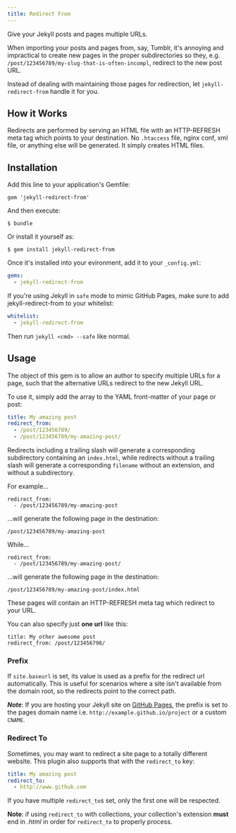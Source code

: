 ```yaml
---
title: Redirect From
---
```


Give your Jekyll posts and pages multiple URLs.

When importing your posts and pages from, say, Tumblr, it's annoying and
impractical to create new pages in the proper subdirectories so they, e.g.
`/post/123456789/my-slug-that-is-often-incompl`, redirect to the new post URL.

Instead of dealing with maintaining those pages for redirection, let
`jekyll-redirect-from` handle it for you.


## How it Works

Redirects are performed by serving an HTML file with an HTTP-REFRESH meta
tag which points to your destination. No `.htaccess` file, nginx conf, xml
file, or anything else will be generated. It simply creates HTML files.

## Installation

Add this line to your application's Gemfile:

    gem 'jekyll-redirect-from'

And then execute:

    $ bundle

Or install it yourself as:

    $ gem install jekyll-redirect-from

Once it's installed into your evironment, add it to your `_config.yml`:

```yaml
gems:
  - jekyll-redirect-from
```

If you're using Jekyll in `safe` mode to mimic GitHub Pages, make sure to
add jekyll-redirect-from to your whitelist:

```yaml
whitelist:
  - jekyll-redirect-from
```

Then run `jekyll <cmd> --safe` like normal.

## Usage

The object of this gem is to allow an author to specify multiple URLs for a
page, such that the alternative URLs redirect to the new Jekyll URL.

To use it, simply add the array to the YAML front-matter of your page or post:

```yaml
title: My amazing post
redirect_from:
  - /post/123456789/
  - /post/123456789/my-amazing-post/
```

Redirects including a trailing slash will generate a corresponding subdirectory containing an `index.html`, while redirects without a trailing slash will generate a corresponding `filename` without an extension, and without a subdirectory.

For example...

```text
redirect_from:
  - /post/123456789/my-amazing-post
```

...will generate the following page in the destination:

```text
/post/123456789/my-amazing-post
```

While...

```text
redirect_from:
  - /post/123456789/my-amazing-post/
```

...will generate the following page in the destination:

```text
/post/123456789/my-amazing-post/index.html
```

These pages will contain an HTTP-REFRESH meta tag which redirect to your URL.

You can also specify just **one url** like this:

```text
title: My other awesome post
redirect_from: /post/123456798/
```

### Prefix
If `site.baseurl` is set, its value is used as a prefix for the redirect url automatically.
This is useful for scenarios where a site isn't available from the domain root, so the redirects point to the correct path.

**_Note_**: If you are hosting your Jekyll site on [GitHub Pages](https://pages.github.com/), the prefix is set to the pages domain name i.e. `http://example.github.io/project` or a custom `CNAME`.

### Redirect To

Sometimes, you may want to redirect a site page to a totally different website. This plugin also supports that with the `redirect_to` key:

```yaml
title: My amazing post
redirect_to:
  - http://www.github.com
```

If you have multiple `redirect_to`s set, only the first one will be respected.

**Note**: if using `redirect_to` with collections, your collection's extension **must** end in *.html* in order for `redirect_to` to properly process.

